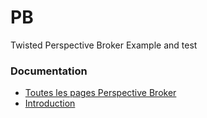 # PB
Twisted Perspective Broker Example and test

### Documentation
* [Toutes les pages Perspective Broker](https://ressources.labomedia.org/tag/perspectivebroker?do=showtag&tag=perspectivebroker)
* [Introduction](https://ressources.labomedia.org/perspective_broker)

